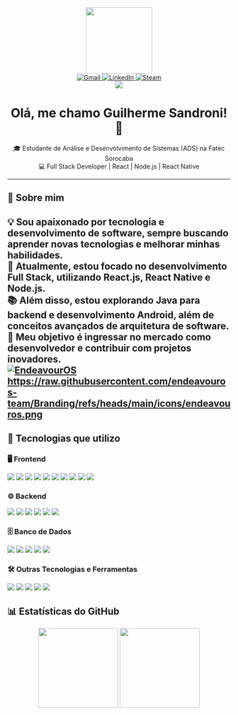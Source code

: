 
<div align="center">
  <img height="150" src="https://media.giphy.com/media/M9gbBd9nbDrOTu1Mqx/giphy.gif" />
</div>

<div align="center">
  <a href="mailto:gui.sandroni@gmail.com">
    <img src="https://img.shields.io/badge/Gmail-D14836?style=for-the-badge&logo=gmail&logoColor=white" alt="Gmail">
  </a>
  <a href="https://www.linkedin.com/in/guisandroni/">
    <img src="https://img.shields.io/badge/LinkedIn-0077B5?style=for-the-badge&logo=linkedin&logoColor=white" alt="LinkedIn">
  </a>
  <a href="https://steamcommunity.com/id/BugioPlayer/">
    <img src="https://img.shields.io/badge/Steam-000000?style=for-the-badge&logo=steam&logoColor=white" alt="Steam">
  </a>
</div>
<div align="center">
  <img src="https://visitor-badge.laobi.icu/badge?page_id=guisandroni" />
</div>
<h1 align="center"> Olá, me chamo Guilherme Sandroni! 👋</h1>

<p align="center">
  🎓 Estudante de Análise e Desenvolvimento de Sistemas (ADS) na Fatec Sorocaba <br>
  💻 Full Stack Developer | React | Node.js | React Native <br>
</p>

---

## 📝 Sobre mim  
💡 Sou apaixonado por tecnologia e desenvolvimento de software, sempre buscando aprender novas tecnologias e melhorar minhas habilidades.  
🚀 Atualmente, estou focado no desenvolvimento **Full Stack**, utilizando **React.js, React Native e Node.js**.  
📚 Além disso, estou explorando **Java** para backend e desenvolvimento Android, além de conceitos avançados de arquitetura de software.  
💼 Meu objetivo é ingressar no mercado como desenvolvedor e contribuir com projetos inovadores.  
[![EndeavourOS](https://raw.githubusercontent.com/endeavouros-team/Branding/refs/heads/main/icons/endeavouros.png)](https://endeavouros.com/)
https://raw.githubusercontent.com/endeavouros-team/Branding/refs/heads/main/icons/endeavouros.png
---

## 🚀 Tecnologias que utilizo  

### 🖥️ Frontend  
<div>
  <img src="https://img.shields.io/badge/JavaScript-F7DF1E?style=for-the-badge&logo=javascript&logoColor=black">
  <img src="https://img.shields.io/badge/TypeScript-007ACC?style=for-the-badge&logo=typescript&logoColor=white">
  <img src="https://img.shields.io/badge/React-20232A?style=for-the-badge&logo=react&logoColor=61DAFB">
  <img src="https://img.shields.io/badge/React_Native-20232A?style=for-the-badge&logo=react&logoColor=61DAFB">
  <img src="https://img.shields.io/badge/Next.js-000000?style=for-the-badge&logo=nextdotjs&logoColor=white">
  <img src="https://img.shields.io/badge/Tailwind_CSS-38B2AC?style=for-the-badge&logo=tailwind-css&logoColor=white">
  <img src="https://img.shields.io/badge/Styled--Components-DB7093?style=for-the-badge&logo=styled-components&logoColor=white">
  <img src="https://img.shields.io/badge/HTML5-E34F26?style=for-the-badge&logo=html5&logoColor=white">
  <img src="https://img.shields.io/badge/CSS3-1572B6?style=for-the-badge&logo=css3&logoColor=white">
  <img src="https://img.shields.io/badge/Bootstrap-563D7C?style=for-the-badge&logo=bootstrap&logoColor=white">
</div>

### ⚙️ Backend  
<div>
  <img src="https://img.shields.io/badge/Node.js-43853D?style=for-the-badge&logo=node.js&logoColor=white">
  <img src="https://img.shields.io/badge/Express.js-000000?style=for-the-badge&logo=express&logoColor=white">
  <img src="https://img.shields.io/badge/Fastify-000000?style=for-the-badge&logo=fastify&logoColor=white">
  <img src="https://img.shields.io/badge/NestJS-E0234E?style=for-the-badge&logo=nestjs&logoColor=white">
  <img src="https://img.shields.io/badge/Java-ED8B00?style=for-the-badge&logo=openjdk&logoColor=white">
  <img src="https://img.shields.io/badge/C-00599C?style=for-the-badge&logo=c&logoColor=white">
</div>

### 🗄️ Banco de Dados  
<div>
  <img src="https://img.shields.io/badge/MySQL-005C84?style=for-the-badge&logo=mysql&logoColor=white">
  <img src="https://img.shields.io/badge/SQLite-07405E?style=for-the-badge&logo=sqlite&logoColor=white">
  <img src="https://img.shields.io/badge/PostgreSQL-336791?style=for-the-badge&logo=postgresql&logoColor=white">
  <img src="https://img.shields.io/badge/MongoDB-47A248?style=for-the-badge&logo=mongodb&logoColor=white">
  <img src="https://img.shields.io/badge/Oracle-F80000?style=for-the-badge&logo=Oracle&logoColor=white">
</div>

### 🛠️ Outras Tecnologias e Ferramentas  
<div>
  <img src="https://img.shields.io/badge/Docker-2496ED?style=for-the-badge&logo=docker&logoColor=white">
  <img src="https://img.shields.io/badge/Firebase-FFCA28?style=for-the-badge&logo=firebase&logoColor=black">
  <img src="https://img.shields.io/badge/Git-F05032?style=for-the-badge&logo=git&logoColor=white">
  <img src="https://img.shields.io/badge/Github-181717?style=for-the-badge&logo=github&logoColor=white">
  <img src="https://img.shields.io/badge/VS%20Code-007ACC?style=for-the-badge&logo=visual-studio-code&logoColor=white">
</div>

  
</div>

## 📊 Estatísticas do GitHub  
<div align="center">
  <img src="https://github-readme-stats.vercel.app/api?username=guisandroni&show_icons=true&theme=dark&hide_border=false&border_radius=5&order=3" height="180px">
  <img src="https://streak-stats.demolab.com?user=guisandroni&theme=dark&hide_border=false&border_radius=5&order=3" height="180px">
</div>
